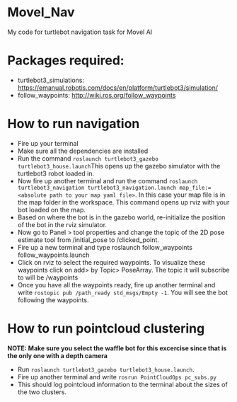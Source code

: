 # Movel_Nav

My code for turtlebot navigation task for Movel AI

# Packages required:

- turtlebot3_simulations: https://emanual.robotis.com/docs/en/platform/turtlebot3/simulation/
- follow_waypoints: http://wiki.ros.org/follow_waypoints

# How to run navigation

- Fire up your terminal 
- Make sure all the dependencies are installed
- Run the command `roslaunch turtlebot3_gazebo turtlebot3_house.launch`This opens up the gazebo simulator with the turtlebot3 robot loaded in.
- Now fire up another terminal and run the command `roslaunch turtlebot3_navigation turtlebot3_navigation.launch map_file:=<absolute path to your map yaml file>`. In this case your map file is in the map folder in the workspace. This command opens up rviz with your bot loaded on the map.
- Based on where the bot is in the gazebo world, re-initialize the position of the bot in the rviz simulator. 
- Now go to Panel > tool properties and change the topic of the 2D pose estimate tool from /initial_pose to /clicked_point.
- Fire up a new terminal and type roslaunch follow_waypoints follow_waypoints.launch
- Click on rviz to select the required waypoints. To visualize these waypoints click on add> by Topic> PoseArray. The topic it will subscribe to will be /waypoints
- Once you have all the waypoints ready, fire up another terminal and write `rostopic pub /path_ready std_msgs/Empty -1`. You will see the bot following the waypoints.

# How to run pointcloud clustering

**NOTE: Make sure you select the waffle bot for this excercise since that is the only one with a depth camera**

- Run `roslaunch turtlebot3_gazebo turtlebot3_house.launch`. 
- Fire up another terminal and write `rosrun PointCloudOps pc_subs.py`
- This should log pointcloud information to the terminal about the sizes of the two clusters.


